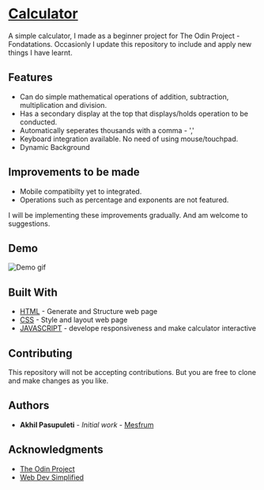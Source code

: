 # [Calculator](https://mesfrum.github.io/Calculator)

A simple calculator, I made as a beginner project for The Odin Project - Fondatations. Occasionly I update this repository to include and apply new things I have learnt. 

## Features 

* Can do simple mathematical operations of addition, subtraction, multiplication and division.
* Has a secondary display at the top that displays/holds operation to be conducted.
* Automatically seperates thousands with a comma - ','
* Keyboard integration available. No need of using mouse/touchpad.
* Dynamic Background 

## Improvements to be made 

* Mobile compatibilty yet to integrated.
* Operations such as percentage and exponents are not featured.

I will be implementing these improvements gradually. And am welcome to suggestions.

## Demo 
![Demo gif](https://github.com/Mesfrum/Calculator/blob/main/media/calc.gif)

## Built With

* [HTML](https://developer.mozilla.org/en-US/docs/Web/HTML) - Generate and Structure web page
* [CSS](https://developer.mozilla.org/en-US/docs/Web/CSS) - Style and layout web page
* [JAVASCRIPT](https://developer.mozilla.org/en-US/docs/Web/JavaScript) - develope responsiveness and make calculator interactive

## Contributing

This repository will not be accepting contributions. But you are free to clone and make changes as you like.

## Authors

* **Akhil Pasupuleti** - *Initial work* - [Mesfrum](https://github.com/Mesfrum)

## Acknowledgments

* [The Odin Project](https://www.theodinproject.com/)
* [Web Dev Simplified](https://www.youtube.com/@WebDevSimplified)
